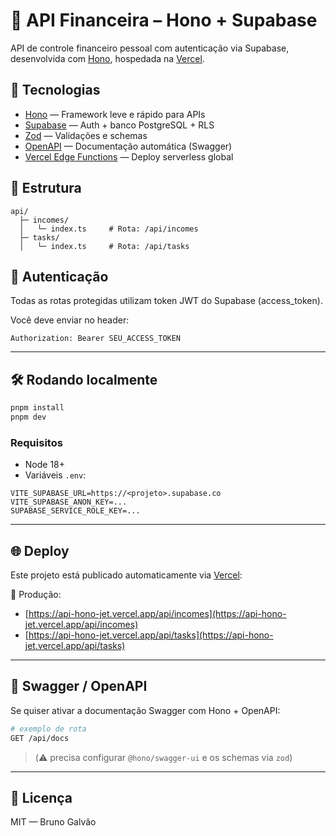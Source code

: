 # 🧠 API Financeira – Hono + Supabase

API de controle financeiro pessoal com autenticação via Supabase, desenvolvida com [Hono](https://hono.dev/), hospedada na [Vercel](https://vercel.com).

## 🚀 Tecnologias

- [Hono](https://hono.dev/) — Framework leve e rápido para APIs
- [Supabase](https://supabase.com/) — Auth + banco PostgreSQL + RLS
- [Zod](https://github.com/colinhacks/zod) — Validações e schemas
- [OpenAPI](https://hono.dev/extensions/openapi) — Documentação automática (Swagger)
- [Vercel Edge Functions](https://vercel.com/docs/functions/edge-functions) — Deploy serverless global

## 📂 Estrutura

```
api/
  ├─ incomes/
  │   └─ index.ts     # Rota: /api/incomes
  ├─ tasks/
  │   └─ index.ts     # Rota: /api/tasks
```

## 🔐 Autenticação

Todas as rotas protegidas utilizam token JWT do Supabase (access_token).

Você deve enviar no header:

```http
Authorization: Bearer SEU_ACCESS_TOKEN
```

---


## 🛠️ Rodando localmente

```bash
pnpm install
pnpm dev
```

### Requisitos

- Node 18+
- Variáveis `.env`:

```env
VITE_SUPABASE_URL=https://<projeto>.supabase.co
VITE_SUPABASE_ANON_KEY=...
SUPABASE_SERVICE_ROLE_KEY=...
```

---

## 🌐 Deploy

Este projeto está publicado automaticamente via [Vercel](https://vercel.com):

📡 Produção:
- [https://api-hono-jet.vercel.app/api/incomes](https://api-hono-jet.vercel.app/api/incomes)
- [https://api-hono-jet.vercel.app/api/tasks](https://api-hono-jet.vercel.app/api/tasks)

---

## 🧪 Swagger / OpenAPI

Se quiser ativar a documentação Swagger com Hono + OpenAPI:

```bash
# exemplo de rota
GET /api/docs
```

> (⚠️ precisa configurar `@hono/swagger-ui` e os schemas via `zod`)

---

## 📄 Licença

MIT — Bruno Galvão
